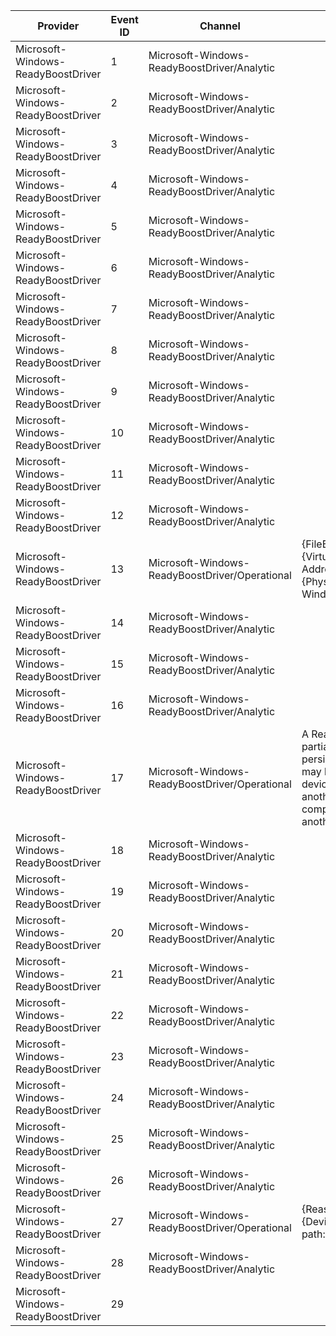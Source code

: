 Provider                            |  Event ID  |  Channel                                         |  Message
------------------------------------|------------|--------------------------------------------------|---------------------------------------------------------------------------------------------------------------------------------------------------------------------------------------------------------
Microsoft-Windows-ReadyBoostDriver  |  1         |  Microsoft-Windows-ReadyBoostDriver/Analytic     |
Microsoft-Windows-ReadyBoostDriver  |  2         |  Microsoft-Windows-ReadyBoostDriver/Analytic     |
Microsoft-Windows-ReadyBoostDriver  |  3         |  Microsoft-Windows-ReadyBoostDriver/Analytic     |
Microsoft-Windows-ReadyBoostDriver  |  4         |  Microsoft-Windows-ReadyBoostDriver/Analytic     |
Microsoft-Windows-ReadyBoostDriver  |  5         |  Microsoft-Windows-ReadyBoostDriver/Analytic     |
Microsoft-Windows-ReadyBoostDriver  |  6         |  Microsoft-Windows-ReadyBoostDriver/Analytic     |
Microsoft-Windows-ReadyBoostDriver  |  7         |  Microsoft-Windows-ReadyBoostDriver/Analytic     |
Microsoft-Windows-ReadyBoostDriver  |  8         |  Microsoft-Windows-ReadyBoostDriver/Analytic     |
Microsoft-Windows-ReadyBoostDriver  |  9         |  Microsoft-Windows-ReadyBoostDriver/Analytic     |
Microsoft-Windows-ReadyBoostDriver  |  10        |  Microsoft-Windows-ReadyBoostDriver/Analytic     |
Microsoft-Windows-ReadyBoostDriver  |  11        |  Microsoft-Windows-ReadyBoostDriver/Analytic     |
Microsoft-Windows-ReadyBoostDriver  |  12        |  Microsoft-Windows-ReadyBoostDriver/Analytic     |
Microsoft-Windows-ReadyBoostDriver  |  13        |  Microsoft-Windows-ReadyBoostDriver/Operational  |  {FileBacked}Virtual Address: {VirtualAddress}Physical Address: {PhysicalAddress}Corruption Window Size: {Size}
Microsoft-Windows-ReadyBoostDriver  |  14        |  Microsoft-Windows-ReadyBoostDriver/Analytic     |
Microsoft-Windows-ReadyBoostDriver  |  15        |  Microsoft-Windows-ReadyBoostDriver/Analytic     |
Microsoft-Windows-ReadyBoostDriver  |  16        |  Microsoft-Windows-ReadyBoostDriver/Analytic     |
Microsoft-Windows-ReadyBoostDriver  |  17        |  Microsoft-Windows-ReadyBoostDriver/Operational  |  A ReadyBoost cache partially or fully failed to persist across boot. This may happen if the cache device was modified on another computer or if this computer was booted into another operating system.
Microsoft-Windows-ReadyBoostDriver  |  18        |  Microsoft-Windows-ReadyBoostDriver/Analytic     |
Microsoft-Windows-ReadyBoostDriver  |  19        |  Microsoft-Windows-ReadyBoostDriver/Analytic     |
Microsoft-Windows-ReadyBoostDriver  |  20        |  Microsoft-Windows-ReadyBoostDriver/Analytic     |
Microsoft-Windows-ReadyBoostDriver  |  21        |  Microsoft-Windows-ReadyBoostDriver/Analytic     |
Microsoft-Windows-ReadyBoostDriver  |  22        |  Microsoft-Windows-ReadyBoostDriver/Analytic     |
Microsoft-Windows-ReadyBoostDriver  |  23        |  Microsoft-Windows-ReadyBoostDriver/Analytic     |
Microsoft-Windows-ReadyBoostDriver  |  24        |  Microsoft-Windows-ReadyBoostDriver/Analytic     |
Microsoft-Windows-ReadyBoostDriver  |  25        |  Microsoft-Windows-ReadyBoostDriver/Analytic     |
Microsoft-Windows-ReadyBoostDriver  |  26        |  Microsoft-Windows-ReadyBoostDriver/Analytic     |
Microsoft-Windows-ReadyBoostDriver  |  27        |  Microsoft-Windows-ReadyBoostDriver/Operational  |  {Reason}Device name: {DeviceDescription}Cache path: {ObjectPath}
Microsoft-Windows-ReadyBoostDriver  |  28        |  Microsoft-Windows-ReadyBoostDriver/Analytic     |
Microsoft-Windows-ReadyBoostDriver  |  29        |                                                  |